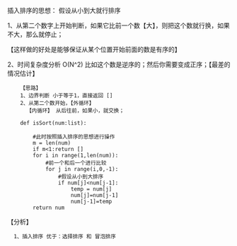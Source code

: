 插入排序的思想： 假设从小到大就行排序

1、从第二个数字上开始判断，如果它比前一个数【大】，则把这个数就行换，如果不大，那么就停止；

【这样做的好处是能够保证从某个位置开始前面的数是有序的】

2、时间复杂度分析 O(N^2) 比如这个数是逆序的；然后你需要变成正序；【最差的情况估计】


        【思路】
        1、边界判断 小于等于1，直接返回 []
        2、从第二个数开始，【外循环】
          【内循环】 从后往前，如果小，就交换；
        
        def isSort(num:list):

            #此时按照插入排序的思想进行操作
            m = len(num)
            if m<1:return []
            for i in range(1,len(num)):
                #前一个和后一个进行比较
                for j in range(i,0,-1):
                    #假设从小到大排序
                    if num[j]<num[j-1]:
                        temp = num[j]
                        num[j]=num[j-1]
                        num[j-1]=temp
            return num



【分析】
      
      1、插入排序 优于：选择排序 和 冒泡排序
